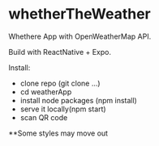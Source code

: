 # whetherTheWeather
 
 Whethere App with OpenWeatherMap API.
 
 Build with ReactNative + Expo.
 
 Install:
 - clone repo (git clone ...)
 - cd weatherApp
 - install node packages (npm install)
 - serve it locally(npm start)
 - scan QR code

**Some styles may move out
